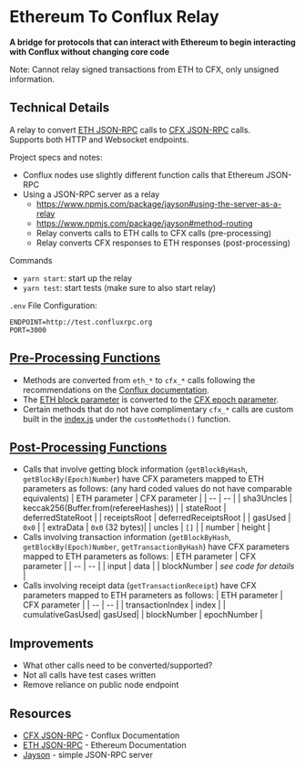 # Ethereum To Conflux Relay

**A bridge for protocols that can interact with Ethereum to begin interacting with Conflux without changing core code**

Note: Cannot relay signed transactions from ETH to CFX, only unsigned information.

## Technical Details

A relay to convert [ETH JSON-RPC](https://github.com/ethereum/wiki/wiki/JSON-RPC) calls to [CFX JSON-RPC](https://developer.conflux-chain.org/docs/conflux-doc/docs/json_rpc/) calls.  
Supports both HTTP and Websocket endpoints.

Project specs and notes:

- Conflux nodes use slightly different function calls that Ethereum JSON-RPC
- Using a JSON-RPC server as a relay
  - https://www.npmjs.com/package/jayson#using-the-server-as-a-relay
  - https://www.npmjs.com/package/jayson#method-routing
  - Relay converts calls to ETH calls to CFX calls (pre-processing)
  - Relay converts CFX responses to ETH responses (post-processing)

Commands

- `yarn start`: start up the relay
- `yarn test`: start tests (make sure to also start relay)

`.env` File Configuration:
```
ENDPOINT=http://test.confluxrpc.org
PORT=3000
```

## [Pre-Processing Functions](./utils/preprocess.js)

- Methods are converted from `eth_*` to `cfx_*` calls following the recommendations on the [Conflux documentation](https://developer.conflux-chain.org/docs/conflux-doc/docs/json_rpc#migrating-from-ethereum-json-rpc).
- The [ETH block parameter](https://eth.wiki/json-rpc/API#the-default-block-parameter) is converted to the [CFX epoch parameter](https://developer.conflux-chain.org/docs/conflux-doc/docs/json_rpc/#the-epoch-number-parameter).
- Certain methods that do not have complimentary `cfx_*` calls are custom built in the [index.js](./index.js) under the `customMethods()` function.

## [Post-Processing Functions](./utils/postprocess.js)

- Calls that involve getting block information (`getBlockByHash`, `getBlockBy(Epoch)Number`) have CFX parameters mapped to ETH parameters as follows: (any hard coded values do not have comparable equivalents)
  | ETH parameter | CFX parameter |
  | -- | -- |
  | sha3Uncles | keccak256(Buffer.from(refereeHashes)) |
  | stateRoot | deferredStateRoot |
  | receiptsRoot | deferredReceiptsRoot |
  | gasUsed | `0x0` |
  | extraData | `0x0` (32 bytes)|
  | uncles | `[]` |
  | number | height |
- Calls involving transaction information (`getBlockByHash`, `getBlockBy(Epoch)Number`, `getTransactionByHash`) have CFX parameters mapped to ETH parameters as follows:
  | ETH parameter | CFX parameter |
  | -- | -- |
  | input | data |
  | blockNumber | _see code for details_ |
- Calls involving receipt data (`getTransactionReceipt`) have CFX parameters mapped to ETH parameters as follows:
  | ETH parameter | CFX parameter |
  | -- | -- |
  | transactionIndex | index |
  | cumulativeGasUsed| gasUsed|
  | blockNumber | epochNumber |

## Improvements

- What other calls need to be converted/supported?
- Not all calls have test cases written
- Remove reliance on public node endpoint

## Resources

- [CFX JSON-RPC](https://developer.conflux-chain.org/docs/conflux-doc/docs/json_rpc/) - Conflux Documentation
- [ETH JSON-RPC](https://github.com/ethereum/wiki/wiki/JSON-RPC) - Ethereum Documentation
- [Jayson](https://github.com/tedeh/jayson) - simple JSON-RPC server

